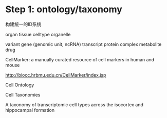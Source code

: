 # Step 1: ontology/taxonomy

构建统一的ID系统

organ
tissue
celltype
organelle

variant
gene (genomic unit, ncRNA)
transcript
protein
complex
metabolite
drug

CellMarker: a manually curated resource of cell markers in human and mouse

http://biocc.hrbmu.edu.cn/CellMarker/index.jsp

Cell Ontology

Cell Taxonomies

A taxonomy of transcriptomic cell types across the isocortex and hippocampal formation